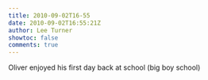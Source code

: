 ```yaml
---
title: 2010-09-02T16-55
date: 2010-09-02T16:55:21Z
author: Lee Turner
showtoc: false
comments: true
---
```


Oliver enjoyed his first day back at school (big boy school)

